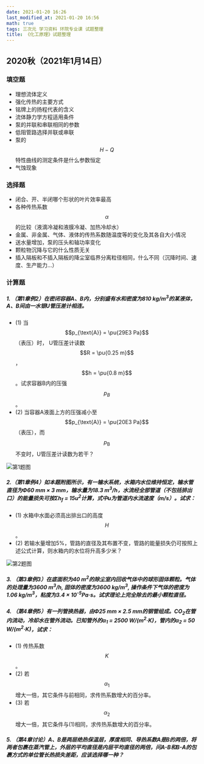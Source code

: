 ```yaml
---
date: 2021-01-20 16:26
last_modified_at: 2021-01-20 16:56
math: true
tags: 三次元 学习资料 环院专业课 试题整理
title: 《化工原理》试题整理
---
```

## 2020秋（2021年1月14日）
### 填空题
- 理想流体定义
- 强化传热的主要方式
- 铭牌上的扬程代表的含义
- 流体静力学方程适用条件
- 泵的并联和串联相同的参数
- 低阻管路选择并联或串联
- 泵的$$H-Q$$特性曲线的测定条件是什么参数恒定
- 气蚀现象

### 选择题
- 闭合、开、半闭哪个形状的叶片效率最高
- 各种传热系数$$\alpha$$的比较（液滴冷凝和液膜冷凝、加热冷却水）
- 金属、非金属、气体、液体的传热系数随温度等的变化及其各自大小情况
- 送水量增加，泵的压头和轴功率变化
- 颗粒物沉降与它的什么性质无关
- 插入隔板和不插入隔板的降尘室临界分离粒径相同，什么不同（沉降时间、速度、生产能力…）

### 计算题
##### 1. （第1章例2）在密闭容器A、B内，分别盛有水和密度为810 kg/m<sup>3</sup>的某液体，A、B间由一水银U管压差计相连。
- (1) 当$$p_{\text{A}} = \pu{29E3 Pa}$$（表压）时， U管压差计读数$$R = \pu{0.25 m}$$，$$h = \pu{0.8 m}$$。试求容器B内的压强$$p_B$$。
- (2) 当容器A液面上方的压强减小至$$p_{\text{A}} = \pu{20E3 Pa}$$（表压），而$$p_{\text{B}}$$不变时，U管压差计读数为若干？

![第1题图](https://file.moetu.org/images/2021/01/20/a6e2133f984cb93d32c5080bd268f7d53d78149d1fc40b35.png)

##### 2.（第1章例4）如本题附图所示，有一输水系统，水箱内水位维持恒定，输水管直径为<i>Φ</i>60 mm × 3 mm，输水量为18.3 m<sup>3</sup>/h，水流经全部管道（不包括排出口）的能量损失可按Σ<i>h</i><sub>f</sub> = 15<i>u</i><sup>2</sup>计算，式中<i>u</i>为管道内水流速度（m/s）。试求：
- (1) 水箱中水面必须高出排出口的高度$$H$$。
- (2) 若输水量增加5%，管路的直径及其布置不变，管路的能量损失仍可按照上述公式计算，则水箱内的水位将升高多少米？

![第2题图](https://file.moetu.org/images/2021/01/20/5671ac069e06a2a8b663b93b337c34788938bde3a757a0d7.png)

##### 3. （第3章例3）在底面积为40 m<sup>2</sup>的除尘室内回收气体中的球形固体颗粒。气体的处理量为3600 m<sup>3</sup>/h, 固体的密度为3600 kg/m<sup>3</sup>, 操作条件下气体的密度为1.06 kg/m<sup>3</sup>，粘度为3.4 × 10<sup>-5</sup><span lang="en">Pa·s</span>。试求理论上完全除去的最小颗粒直径。

##### 4. （第4章例5）有一列管换热器，由<i>Φ</i>25 mm × 2.5 mm的钢管组成。CO<sub>2</sub>在管内流动，冷却水在管外流动。已知管外的<i>α</i><sub>1</sub> = 2500 <span lang="en">W/(m<sup>2</sup>·K)</span>，管内的<i>α</i><sub>2</sub> = 50 <span lang="en">W/(m<sup>2</sup>·K)</span>，试求：
- (1) 传热系数$$K$$。
- (2) 若$$\alpha_1$$增大一倍，其它条件与前相同，求传热系数增大的百分率。
- (3) 若$$\alpha_2$$增大一倍，其它条件与(1)相同，求传热系数增大的百分率。

##### 5. （第4章讨论）A、B是两层绝热保温层，厚度相同、导热系数A是B的两倍，将两者包裹在蒸汽管上，外层的平均直径是内层平均直径的两倍，问A-B和B-A的包裹方式的单位管长热损失差距，应该选择哪一种？